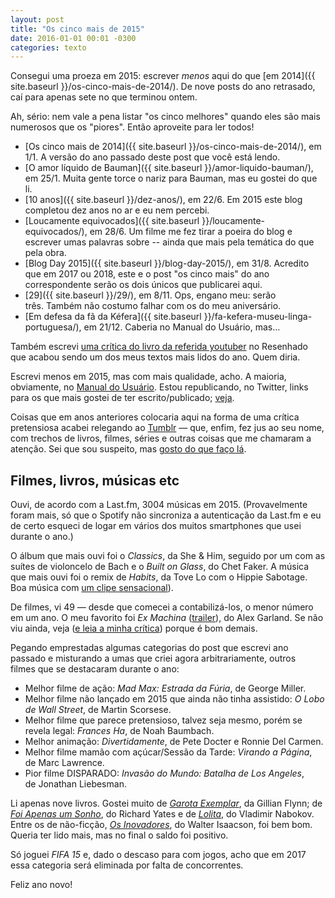 ```yaml
---
layout: post
title: "Os cinco mais de 2015"
date: 2016-01-01 00:01 -0300
categories: texto
---
```

Consegui uma proeza em 2015: escrever _menos_ aqui do que [em 2014]({{ site.baseurl }}/os-cinco-mais-de-2014/). De nove posts do ano retrasado, caí para apenas sete no que terminou ontem.

Ah, sério: nem vale a pena listar "os cinco melhores" quando eles são mais numerosos que os "piores". Então aproveite para ler todos!

*   [Os cinco mais de 2014]({{ site.baseurl }}/os-cinco-mais-de-2014/), em 1/1. A versão do ano passado deste post que você está lendo.
*   [O amor líquido de Bauman]({{ site.baseurl }}/amor-liquido-bauman/), em 25/1. Muita gente torce o nariz para Bauman, mas eu gostei do que li.
*   [10 anos]({{ site.baseurl }}/dez-anos/), em 22/6. Em 2015 este blog completou dez anos no ar e eu nem percebi.
*   [Loucamente equivocados]({{ site.baseurl }}/loucamente-equivocados/), em 28/6. Um filme me fez tirar a poeira do blog e escrever umas palavras sobre -- ainda que mais pela temática do que pela obra.
*   [Blog Day 2015]({{ site.baseurl }}/blog-day-2015/), em 31/8. Acredito que em 2017 ou 2018, este e o post "os cinco mais" do ano correspondente serão os dois únicos que publicarei aqui.
*   [29]({{ site.baseurl }}/29/), em 8/11. Ops, engano meu: serão três. Também não costumo falhar com os do meu aniversário.
*   [Em defesa da fã da Kéfera]({{ site.baseurl }}/fa-kefera-museu-linga-portuguesa/), em 21/12. Caberia no Manual do Usuário, mas...

Também escrevi [uma crítica do livro da referida youtuber](https://medium.com/@ghedin/muito-mais-que-5inco-minutos-o-livro-da-vlogueira-kéfera-buchmann-a2b572a2f90e) no Resenhado que acabou sendo um dos meus textos mais lidos do ano. Quem diria.

Escrevi menos em 2015, mas com mais qualidade, acho. A maioria, obviamente, no [Manual do Usuário](http://www.manualdousuario.net). Estou republicando, no Twitter, links para os que mais gostei de ter escrito/publicado; [veja](https://twitter.com/search?q=from%3Amanualusuariobr%20%23retrospectiva2015&src=typd).

Coisas que em anos anteriores colocaria aqui na forma de uma crítica pretensiosa acabei relegando ao [Tumblr](http://ghedin.tumblr.com) — que, enfim, fez jus ao seu nome, com trechos de livros, filmes, séries e outras coisas que me chamaram a atenção. Sei que sou suspeito, mas [gosto do que faço lá](http://ghedin.tumblr.com).

## Filmes, livros, músicas etc

Ouvi, de acordo com a Last.fm, 3004 músicas em 2015\. (Provavelmente foram mais, só que o Spotify não sincroniza a autenticação da Last.fm e eu de certo esqueci de logar em vários dos muitos smartphones que usei durante o ano.)

O álbum que mais ouvi foi o _Classics_, da She & Him, seguido por um com as suítes de violoncelo de Bach e o _Built on Glass_, do Chet Faker. A música que mais ouvi foi o remix de _Habits_, da Tove Lo com o Hippie Sabotage. Boa música com [um clipe sensacional](https://www.youtube.com/watch?v=SYM-RJwSGQ8)).

De filmes, vi 49 — desde que comecei a contabilizá-los, o menor número em um ano. O meu favorito foi _Ex Machina_ ([trailer](https://www.youtube.com/watch?v=zL3Aq-I_glE)), do Alex Garland. Se não viu ainda, veja ([e leia a minha crítica](http://www.manualdousuario.net/ex-machina-critica/)) porque é bom demais.

Pegando emprestadas algumas categorias do post que escrevi ano passado e misturando a umas que criei agora arbitrariamente, outros filmes que se destacaram durante o ano:

*   Melhor filme de ação: _Mad Max: Estrada da Fúria_, de George Miller.
*   Melhor filme não lançado em 2015 que ainda não tinha assistido: _O Lobo de Wall Street_, de Martin Scorsese.
*   Melhor filme que parece pretensioso, talvez seja mesmo, porém se revela legal: _Frances Ha_, de Noah Baumbach.
*   Melhor animação: _Divertidamente_, de Pete Docter e Ronnie Del Carmen.
*   Melhor filme mamão com açúcar/Sessão da Tarde: _Virando a Página_, de Marc Lawrence.
*   Pior filme DISPARADO: _Invasão do Mundo: Batalha de Los Angeles_, de Jonathan Liebesman.

Li apenas nove livros. Gostei muito de _[Garota Exemplar](http://www.amazon.com.br/gp/product/B00BIIQEF8/ref=as_li_qf_sp_asin_il_tl?ie=UTF8&camp=1789&creative=9325&creativeASIN=B00BIIQEF8&linkCode=as2&tag=manudousua-20)_, da Gillian Flynn; de _[Foi Apenas um Sonho](http://www.amazon.com.br/gp/product/8560281703/ref=as_li_qf_sp_asin_il_tl?ie=UTF8&camp=1789&creative=9325&creativeASIN=8560281703&linkCode=as2&tag=manudousua-20)_, do Richard Yates e de _[Lolita](http://www.amazon.com.br/gp/product/B00B8TYVFC/ref=as_li_qf_sp_asin_il_tl?ie=UTF8&camp=1789&creative=9325&creativeASIN=B00B8TYVFC&linkCode=as2&tag=manudousua-20)_, do Vladimir Nabokov. Entre os de não-ficção, _[Os Inovadores](http://www.amazon.com.br/gp/product/8535925023/ref=as_li_qf_sp_asin_il_tl?ie=UTF8&camp=1789&creative=9325&creativeASIN=8535925023&linkCode=as2&tag=manudousua-20)_, do Walter Isaacson, foi bem bom. Queria ter lido mais, mas no final o saldo foi positivo.

Só joguei _FIFA 15_ e, dado o descaso para com jogos, acho que em 2017 essa categoria será eliminada por falta de concorrentes.

Feliz ano novo!
